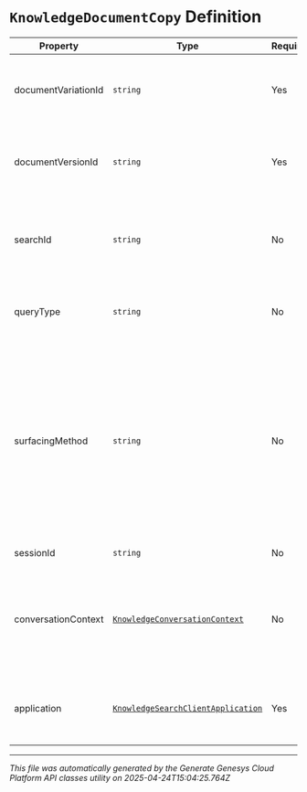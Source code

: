 # `KnowledgeDocumentCopy` Definition

| Property | Type | Required | Description |
|----------|------|----------|-------------|
| documentVariationId | `string` | Yes | The variation of the document whose content was copied. |
| documentVersionId | `string` | Yes | The version of the document whose content was copied. |
| searchId | `string` | No | The search that surfaced the document whose content was copied. |
| queryType | `string` | No | The type of the query that surfaced the document. |
| surfacingMethod | `string` | No | The method how knowledge was surfaced. Article: Full article was shown. Snippet: A snippet from the article was shown. Highlight: A highlighted answer in a snippet was shown. |
| sessionId | `string` | No | Knowledge session ID. |
| conversationContext | [`KnowledgeConversationContext`](knowledgeconversationcontext-definition.md) | No | Conversation context information, if the document content is copied in the context of a conversation. |
| application | [`KnowledgeSearchClientApplication`](knowledgesearchclientapplication-definition.md) | Yes | The client application in which the document content was copied. |

---

*This file was automatically generated by the Generate Genesys Cloud Platform API classes utility on 2025-04-24T15:04:25.764Z*